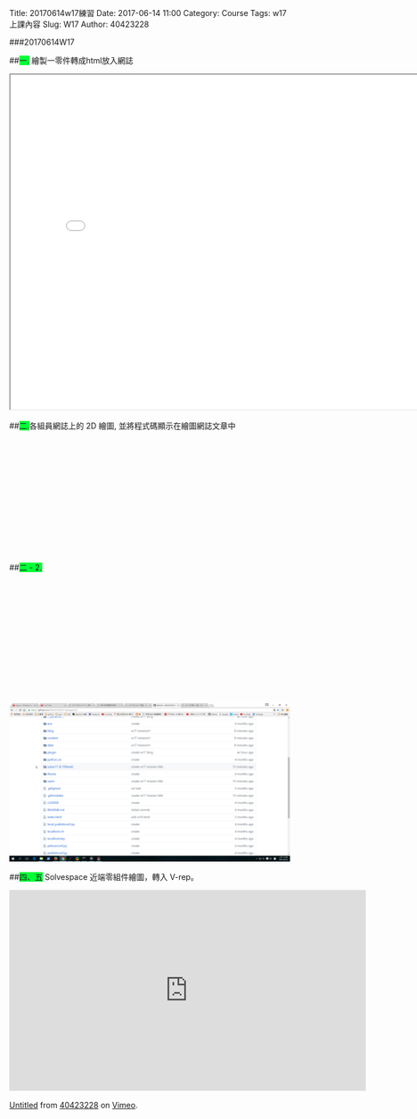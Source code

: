 Title: 20170614w17練習
Date: 2017-06-14 11:00
Category: Course
Tags: w17上課內容
Slug: W17
Author: 40423228

###20170614W17

<!-- PELICAN_END_SUMMARY -->

##<span style="background-color: #00ff37">一.</span> 繪製一零件轉成html放入網誌

<iframe src="./../data/W17/w17_1.html" width="800" height="600"></iframe>

##<span style="background-color: #00ff37">二.</span>各組員網誌上的 2D 繪圖, 並將程式碼顯示在繪圖網誌文章中

<!-- 導入 Brython 標準程式庫 -->
<script type="text/javascript" 
    src="https://cdn.rawgit.com/brython-dev/brython/master/www/src/brython_dist.js">
</script>

<!-- 啟動 Brython -->
<script>
window.onload=function(){
brython(1);
}
</script>

<!-- 以下實際利用  Brython 畫兩條直線 -->
<canvas id="japanflag1" width="600" height="400"></canvas>
<script type="text/python3">
from browser import document as doc
import math
# 準備繪圖畫布
canvas = doc["japanflag1"]
ctx = canvas.getContext("2d")
 
# 以下可以利用 ctx 物件進行畫圖
# 先畫一條直線
ctx.beginPath()
ctx.lineWidth = 5
picture_points = [ (300, 0), (300, 50), (50, 50), (50, 300), (0, 300), (0, 0) ]
ctx.moveTo(0,0)
for point in picture_points :
    ctx.lineTo(point[0],point[1])
ctx.strokeStyle = "blue"
ctx.stroke()
ctx.closePath()
</script>

<pre class="brush: python">
<!-- 導入 Brython 標準程式庫 -->
<script type="text/javascript" 
    src="https://cdn.rawgit.com/brython-dev/brython/master/www/src/brython_dist.js">
</script>

<!-- 啟動 Brython -->
<script>
window.onload=function(){
brython(1);
}
</script>

<!-- 以下實際利用  Brython 畫兩條直線 -->
<canvas id="japanflag1" width="600" height="400"></canvas>
<script type="text/python3">
from browser import document as doc
import math
# 準備繪圖畫布
canvas = doc["japanflag1"]
ctx = canvas.getContext("2d")
 
# 以下可以利用 ctx 物件進行畫圖
ctx.beginPath()
ctx.lineWidth = 5
picture_points = [ (300, 0), (300, 50), (50, 50), (50, 300), (0, 300), (0, 0) ]
ctx.moveTo(0,0)
for point in picture_points :
    ctx.lineTo(point[0],point[1])
ctx.strokeStyle = "blue"
ctx.stroke()
ctx.closePath()
</script>
</pre>

##<span style="background-color: #00ff37">二 - 2.</span>

<!-- 以下實際利用  Brython 畫兩條直線 -->
<canvas id="japanflag2" width="400" height="200"></canvas>
<script type="text/python3">
from browser import document as doc
import math
# 準備繪圖畫布
canvas = doc["japanflag2"]
ctx = canvas.getContext("2d")
 
# 以下可以利用 ctx 物件進行畫圖

#第一腳
ctx.beginPath()
ctx.lineWidth = 5
ctx.moveTo(5.18,12.82)
ctx.lineTo(35.18,12.82)
ctx.lineTo(35.18,112.82)
ctx.lineTo(5.18,112.82)
ctx.lineTo(5.18,12.82)
ctx.fillStyle="blue"
ctx.fill()

#第二腳
ctx.beginPath()
ctx.lineWidth = 5
ctx.moveTo(-1.26,27.01)
ctx.lineTo(20.76,6.63)
ctx.lineTo(88.76,80.03)
ctx.lineTo(66.65,100.41)
ctx.lineTo(1.26,27.01)
ctx.fillStyle="red"
ctx.fill()

</script>


<pre class="brush: python">
<!-- 導入 Brython 標準程式庫 -->
<script type="text/javascript" 
    src="https://cdn.rawgit.com/brython-dev/brython/master/www/src/brython_dist.js">
</script>

<!-- 啟動 Brython -->
<script>
window.onload=function(){
brython(1);
}
</script>

<!-- 以下實際利用  Brython 畫兩條直線 -->
<canvas id="japanflag2" width="400" height="200"></canvas>
<script type="text/python3">
from browser import document as doc
import math
# 準備繪圖畫布
canvas = doc["japanflag2"]
ctx = canvas.getContext("2d")
 
# 以下可以利用 ctx 物件進行畫圖

#第一腳
ctx.beginPath()
ctx.lineWidth = 5
ctx.moveTo(5.18,12.82)
ctx.lineTo(35.18,12.82)
ctx.lineTo(35.18,112.82)
ctx.lineTo(5.18,112.82)
ctx.lineTo(5.18,12.82)
ctx.fillStyle="blue"
ctx.fill()

#第二腳
ctx.beginPath()
ctx.lineWidth = 5
ctx.moveTo(-1.26,27.01)
ctx.lineTo(20.76,6.63)
ctx.lineTo(88.76,80.03)
ctx.lineTo(66.65,100.41)
ctx.lineTo(1.26,27.01)
ctx.fillStyle="red"
ctx.fill()

</script>
</pre>

<img src="./../data/W17/w17_2.png" width="800" />

##<span style="background-color: #00ff37">四、五</span> Solvespace 近端零組件繪圖，轉入 V-rep。

<iframe src="https://player.vimeo.com/video/222381333" width="640" height="360" frameborder="0" webkitallowfullscreen mozallowfullscreen allowfullscreen></iframe>
<p><a href="https://vimeo.com/222381333">Untitled</a> from <a href="https://vimeo.com/user47600730">40423228</a> on <a href="https://vimeo.com">Vimeo</a>.</p>


